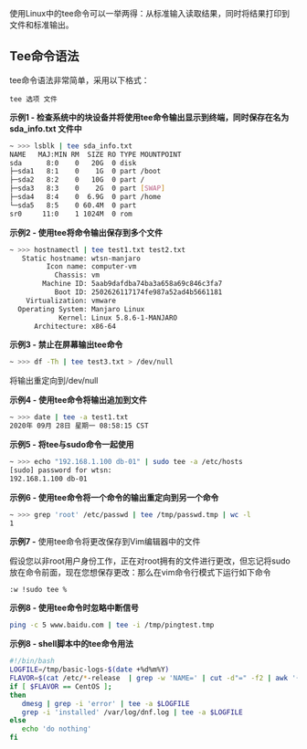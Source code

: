 使用Linux中的tee命令可以一举两得：从标准输入读取结果，同时将结果打印到文件和标准输出。



## Tee命令语法

tee命令语法非常简单，采用以下格式：

```
tee 选项 文件
```


**示例1 - 检查系统中的块设备并将使用tee命令输出显示到终端，同时保存在名为 sda_info.txt 文件中**

```bash
~ >>> lsblk | tee sda_info.txt                                                 
NAME   MAJ:MIN RM  SIZE RO TYPE MOUNTPOINT
sda      8:0    0   20G  0 disk 
├─sda1   8:1    0    1G  0 part /boot
├─sda2   8:2    0   10G  0 part /
├─sda3   8:3    0    2G  0 part [SWAP]
├─sda4   8:4    0  6.9G  0 part /home
└─sda5   8:5    0 60.4M  0 part 
sr0     11:0    1 1024M  0 rom 
```


**示例2 - 使用tee将命令输出保存到多个文件**

```bash
~ >>> hostnamectl | tee test1.txt test2.txt                                    
   Static hostname: wtsn-manjaro
         Icon name: computer-vm
           Chassis: vm
        Machine ID: 5aab9dafdba74ba3a658a69c846c3fa7
           Boot ID: 2502626117174fe987a52ad4b5661181
    Virtualization: vmware
  Operating System: Manjaro Linux
            Kernel: Linux 5.8.6-1-MANJARO
      Architecture: x86-64

```


**示例3 - 禁止在屏幕输出tee命令**

```bash
~ >>> df -Th | tee test3.txt > /dev/null
```

将输出重定向到/dev/null


**示例4 - 使用tee命令将输出追加到文件**

```bash
~ >>> date | tee -a test1.txt                                                  
2020年 09月 28日 星期一 08:58:15 CST
```


**示例5 - 将tee与sudo命令一起使用**

```bash
~ >>> echo "192.168.1.100 db-01" | sudo tee -a /etc/hosts                      
[sudo] password for wtsn: 
192.168.1.100 db-01
```


**示例6 - 使用tee命令将一个命令的输出重定向到另一个命令**

```bash
~ >>> grep 'root' /etc/passwd | tee /tmp/passwd.tmp | wc -l                    
1
```


**示例7 -** 使用tee命令将更改保存到Vim编辑器中的文件

假设您以非root用户身份工作，正在对root拥有的文件进行更改，但忘记将sudo放在命令前面，现在您想保存更改：那么在vim命令行模式下运行如下命令

```
:w !sudo tee %
```


**示例8 - 使用tee命令时忽略中断信号**

```bash
ping -c 5 www.baidu.com | tee -i /tmp/pingtest.tmp
```


**示例8 - shell脚本中的tee命令用法**

```bash
#!/bin/bash
LOGFILE=/tmp/basic-logs-$(date +%d%m%Y)
FLAVOR=$(cat /etc/*-release  | grep -w 'NAME=' | cut -d"=" -f2 | awk '{print $1}'| sed 's/"//g')
if [ $FLAVOR == CentOS ];
then
   dmesg | grep -i 'error' | tee -a $LOGFILE
   grep -i 'installed' /var/log/dnf.log | tee -a $LOGFILE
else
   echo 'do nothing'
fi
```

